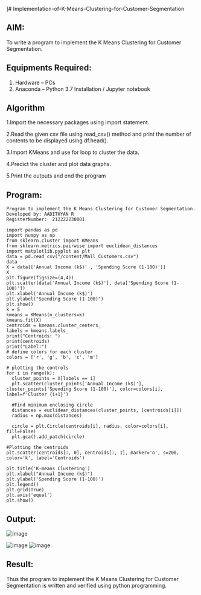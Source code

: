 ]# Implementation-of-K-Means-Clustering-for-Customer-Segmentation

## AIM:
To write a program to implement the K Means Clustering for Customer Segmentation.

## Equipments Required:
1. Hardware – PCs
2. Anaconda – Python 3.7 Installation / Jupyter notebook

## Algorithm
1.Import the necessary packages using import statement.

2.Read the given csv file using read_csv() method and print the number of contents to be displayed using df.head().

3.Import KMeans and use for loop to cluster the data.

4.Predict the cluster and plot data graphs.

5.Print the outputs and end the program

## Program:
```
Program to implement the K Means Clustering for Customer Segmentation.
Developed by: AADITHYAN R
RegisterNumber:  212222230001
```
```
import pandas as pd
import numpy as np
from sklearn.cluster import KMeans
from sklearn.metrics.pairwise import euclidean_distances
import matplotlib.pyplot as plt
data = pd.read_csv("/content/Mall_Customers.csv")
data
X = data[['Annual Income (k$)' , 'Spending Score (1-100)']]
X
plt.figure(figsize=(4,4))
plt.scatter(data['Annual Income (k$)'], data['Spending Score (1-100)'])
plt.xlabel('Annual Income (k$)')
plt.ylabel("Spending Score (1-100)")
plt.show()
k = 5
kmeans = KMeans(n_clusters=k)
kmeans.fit(X)
centroids = kmeans.cluster_centers_
labels = kmeans.labels_
print("Centroids: ")
print(centroids)
print("Label:")
# define colors for each cluster
colors = ['r', 'g', 'b', 'c', 'm']

# plotting the controls
for i in range(k):
  cluster_points = X[labels == i]
  plt.scatter(cluster_points['Annual Income (k$)'], cluster_points['Spending Score (1-100)'], color=colors[i], label=f'Cluster {i+1}')

  #Find minimum enclosing circle
  distances = euclidean_distances(cluster_points, [centroids[i]])
  radius = np.max(distances)

  circle = plt.Circle(centroids[i], radius, color=colors[i], fill=False)
  plt.gca().add_patch(circle)

#Plotting the centroids
plt.scatter(centroids[:, 0], centroids[:, 1], marker='o', s=200, color='k', label='Centroids')

plt.title('K-means Clustering')
plt.xlabel("Annual Income (k$)")
plt.ylabel('Spending Score (1-100)')
plt.legend()
plt.grid(True)
plt.axis('equal') 
plt.show()
```

## Output:
![image](https://github.com/harini1006/Implementation-of-K-Means-Clustering-for-Customer-Segmentation/assets/113497405/de1e047c-8fc0-4e7e-88e3-250bd28ba8c6)

![image](https://github.com/harini1006/Implementation-of-K-Means-Clustering-for-Customer-Segmentation/assets/113497405/84fd0614-b594-4265-8dec-243ec7f7acc8)
![image](https://github.com/harini1006/Implementation-of-K-Means-Clustering-for-Customer-Segmentation/assets/113497405/a1c6c16d-8bc7-4cd8-bc3d-cebde586281a)


## Result:
Thus the program to implement the K Means Clustering for Customer Segmentation is written and verified using python programming.
